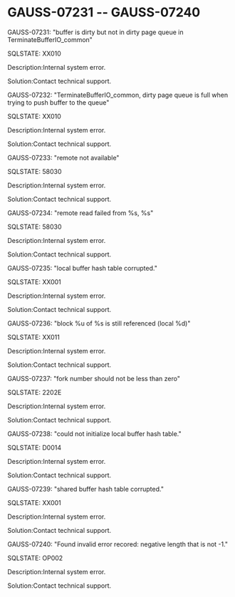 # GAUSS-07231 -- GAUSS-07240<a name="EN-US_TOPIC_0302073481"></a>

GAUSS-07231: "buffer is dirty but not in dirty page queue in TerminateBufferIO\_common"

SQLSTATE: XX010

Description:Internal system error.

Solution:Contact technical support.

GAUSS-07232: "TerminateBufferIO\_common, dirty page queue is full when trying to push buffer to the queue"

SQLSTATE: XX010

Description:Internal system error.

Solution:Contact technical support.

GAUSS-07233: "remote not available"

SQLSTATE: 58030

Description:Internal system error.

Solution:Contact technical support.

GAUSS-07234: "remote read failed from %s, %s"

SQLSTATE: 58030

Description:Internal system error.

Solution:Contact technical support.

GAUSS-07235: "local buffer hash table corrupted."

SQLSTATE: XX001

Description:Internal system error.

Solution:Contact technical support.

GAUSS-07236: "block %u of %s is still referenced \(local %d\)"

SQLSTATE: XX011

Description:Internal system error.

Solution:Contact technical support.

GAUSS-07237: "fork number should not be less than zero"

SQLSTATE: 2202E

Description:Internal system error.

Solution:Contact technical support.

GAUSS-07238: "could not initialize local buffer hash table."

SQLSTATE: D0014

Description:Internal system error.

Solution:Contact technical support.

GAUSS-07239: "shared buffer hash table corrupted."

SQLSTATE: XX001

Description:Internal system error.

Solution:Contact technical support.

GAUSS-07240: "Found invalid error recored: negative length that is not -1."

SQLSTATE: OP002

Description:Internal system error.

Solution:Contact technical support.

